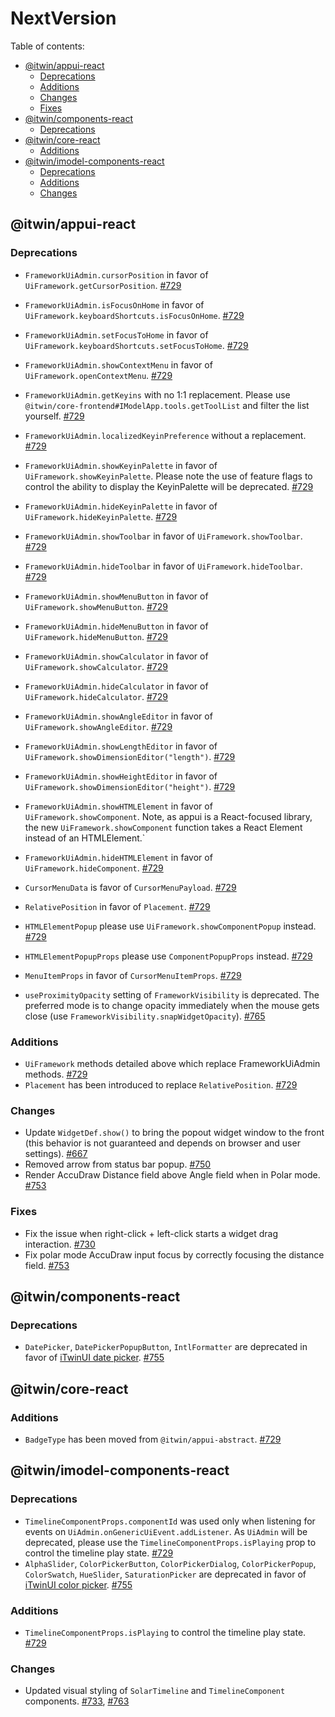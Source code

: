 # NextVersion <!-- omit from toc -->

Table of contents:

- [@itwin/appui-react](#itwinappui-react)
  - [Deprecations](#deprecations)
  - [Additions](#additions)
  - [Changes](#changes)
  - [Fixes](#fixes)
- [@itwin/components-react](#itwincomponents-react)
  - [Deprecations](#deprecations-1)
- [@itwin/core-react](#itwincore-react)
  - [Additions](#additions-1)
- [@itwin/imodel-components-react](#itwinimodel-components-react)
  - [Deprecations](#deprecations-2)
  - [Additions](#additions-2)
  - [Changes](#changes-1)

## @itwin/appui-react

### Deprecations

- `FrameworkUiAdmin.cursorPosition` in favor of `UiFramework.getCursorPosition`. [#729](https://github.com/iTwin/appui/pull/729)
- `FrameworkUiAdmin.isFocusOnHome` in favor of `UiFramework.keyboardShortcuts.isFocusOnHome`. [#729](https://github.com/iTwin/appui/pull/729)
- `FrameworkUiAdmin.setFocusToHome` in favor of `UiFramework.keyboardShortcuts.setFocusToHome`. [#729](https://github.com/iTwin/appui/pull/729)
- `FrameworkUiAdmin.showContextMenu` in favor of `UiFramework.openContextMenu`. [#729](https://github.com/iTwin/appui/pull/729)
- `FrameworkUiAdmin.getKeyins` with no 1:1 replacement. Please use `@itwin/core-frontend#IModelApp.tools.getToolList` and filter the list yourself. [#729](https://github.com/iTwin/appui/pull/729)
- `FrameworkUiAdmin.localizedKeyinPreference` without a replacement. [#729](https://github.com/iTwin/appui/pull/729)
- `FrameworkUiAdmin.showKeyinPalette` in favor of `UiFramework.showKeyinPalette`. Please note the use of feature flags to control the ability to display the KeyinPalette will be deprecated. [#729](https://github.com/iTwin/appui/pull/729)
- `FrameworkUiAdmin.hideKeyinPalette` in favor of `UiFramework.hideKeyinPalette`. [#729](https://github.com/iTwin/appui/pull/729)
- `FrameworkUiAdmin.showToolbar` in favor of `UiFramework.showToolbar`. [#729](https://github.com/iTwin/appui/pull/729)
- `FrameworkUiAdmin.hideToolbar` in favor of `UiFramework.hideToolbar`. [#729](https://github.com/iTwin/appui/pull/729)
- `FrameworkUiAdmin.showMenuButton` in favor of `UiFramework.showMenuButton`. [#729](https://github.com/iTwin/appui/pull/729)
- `FrameworkUiAdmin.hideMenuButton` in favor of `UiFramework.hideMenuButton`. [#729](https://github.com/iTwin/appui/pull/729)
- `FrameworkUiAdmin.showCalculator` in favor of `UiFramework.showCalculator`. [#729](https://github.com/iTwin/appui/pull/729)
- `FrameworkUiAdmin.hideCalculator` in favor of `UiFramework.hideCalculator`. [#729](https://github.com/iTwin/appui/pull/729)
- `FrameworkUiAdmin.showAngleEditor` in favor of `UiFramework.showAngleEditor`. [#729](https://github.com/iTwin/appui/pull/729)
- `FrameworkUiAdmin.showLengthEditor` in favor of `UiFramework.showDimensionEditor("length")`. [#729](https://github.com/iTwin/appui/pull/729)
- `FrameworkUiAdmin.showHeightEditor` in favor of `UiFramework.showDimensionEditor("height")`. [#729](https://github.com/iTwin/appui/pull/729)
- `FrameworkUiAdmin.showHTMLElement` in favor of `UiFramework.showComponent`. Note, as appui is a React-focused library, the new `UiFramework.showComponent` function takes a React Element instead of an HTMLElement.`
- `FrameworkUiAdmin.hideHTMLElement` in favor of `UiFramework.hideComponent`. [#729](https://github.com/iTwin/appui/pull/729)

- `CursorMenuData` is favor of `CursorMenuPayload`. [#729](https://github.com/iTwin/appui/pull/729)
- `RelativePosition` in favor of `Placement`. [#729](https://github.com/iTwin/appui/pull/729)
- `HTMLElementPopup` please use `UiFramework.showComponentPopup` instead. [#729](https://github.com/iTwin/appui/pull/729)
- `HTMLElementPopupProps` please use `ComponentPopupProps` instead. [#729](https://github.com/iTwin/appui/pull/729)

- `MenuItemProps` in favor of `CursorMenuItemProps`. [#729](https://github.com/iTwin/appui/pull/729)

- `useProximityOpacity` setting of `FrameworkVisibility` is deprecated. The preferred mode is to change opacity immediately when the mouse gets close (use `FrameworkVisibility.snapWidgetOpacity`). [#765](https://github.com/iTwin/appui/pull/765)

### Additions

- `UiFramework` methods detailed above which replace FrameworkUiAdmin methods. [#729](https://github.com/iTwin/appui/pull/729)
- `Placement` has been introduced to replace `RelativePosition`. [#729](https://github.com/iTwin/appui/pull/729)

### Changes

- Update `WidgetDef.show()` to bring the popout widget window to the front (this behavior is not guaranteed and depends on browser and user settings). [#667](https://github.com/iTwin/appui/pull/667)
- Removed arrow from status bar popup. [#750](https://github.com/iTwin/appui/pull/750)
- Render AccuDraw Distance field above Angle field when in Polar mode. [#753](https://github.com/iTwin/appui/pull/753)

### Fixes

- Fix the issue when right-click + left-click starts a widget drag interaction. [#730](https://github.com/iTwin/appui/pull/730)
- Fix polar mode AccuDraw input focus by correctly focusing the distance field. [#753](https://github.com/iTwin/appui/pull/753)

## @itwin/components-react

### Deprecations

- `DatePicker`, `DatePickerPopupButton`, `IntlFormatter` are deprecated in favor of [iTwinUI date picker](https://itwinui.bentley.com/docs/datepicker). [#755](https://github.com/iTwin/appui/pull/755)

## @itwin/core-react

### Additions

- `BadgeType` has been moved from `@itwin/appui-abstract`. [#729](https://github.com/iTwin/appui/pull/729)

## @itwin/imodel-components-react

### Deprecations

- `TimelineComponentProps.componentId` was used only when listening for events on `UiAdmin.onGenericUiEvent.addListener`. As `UiAdmin` will be deprecated, please use the `TimelineComponentProps.isPlaying` prop to control the timeline play state. [#729](https://github.com/iTwin/appui/pull/729)
- `AlphaSlider`, `ColorPickerButton`, `ColorPickerDialog`, `ColorPickerPopup`, `ColorSwatch`, `HueSlider`, `SaturationPicker` are deprecated in favor of [iTwinUI color picker](https://itwinui.bentley.com/docs/colorpicker). [#755](https://github.com/iTwin/appui/pull/755)

### Additions

- `TimelineComponentProps.isPlaying` to control the timeline play state. [#729](https://github.com/iTwin/appui/pull/729)

### Changes

- Updated visual styling of `SolarTimeline` and `TimelineComponent` components. [#733](https://github.com/iTwin/appui/pull/733), [#763](https://github.com/iTwin/appui/pull/763)
